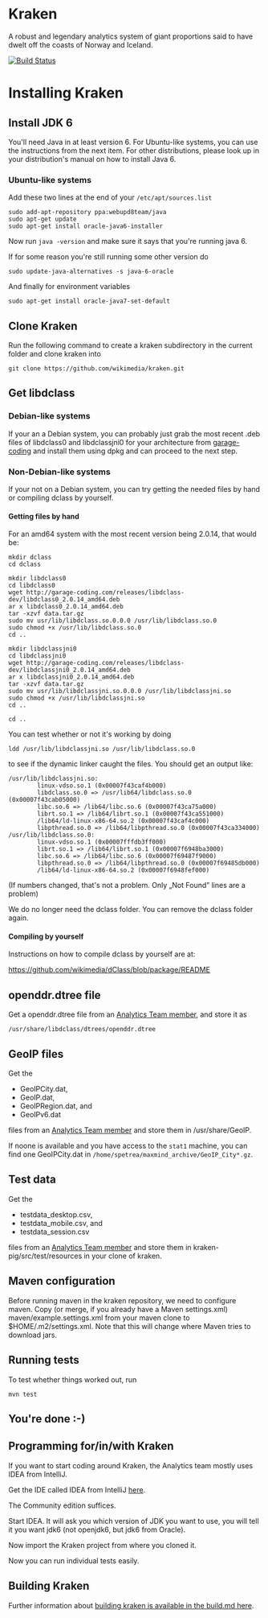 # Kraken

A robust and legendary analytics system of giant proportions said to have dwelt off the coasts of Norway and Iceland.

[![Build Status](https://travis-ci.org/wikimedia/kraken.png)](https://travis-ci.org/wikimedia/kraken)

# Installing Kraken

## Install JDK 6

You'll need Java in at least version 6. For Ubuntu-like systems, you can use the instructions from the next item. For other distributions, please look up in your distribution's manual on how to install Java 6.

### Ubuntu-like systems

Add these two lines at the end of your `/etc/apt/sources.list`

    sudo add-apt-repository ppa:webupd8team/java
    sudo apt-get update
    sudo apt-get install oracle-java6-installer

Now run `java -version` and make sure it says that you're running java 6.

If for some reason you're still running some other version do 

    sudo update-java-alternatives -s java-6-oracle

And finally for environment variables

    sudo apt-get install oracle-java7-set-default

## Clone Kraken

Run the following command to create a kraken subdirectory in the current folder and clone kraken into

    git clone https://github.com/wikimedia/kraken.git

## Get libdclass

### Debian-like systems

If your an a Debian system, you can probably just grab the most recent .deb files of libdclass0 and libdclassjni0 for your architecture from [garage-coding](http://garage-coding.com/releases/libdclass-dev/) and install them using dpkg and can proceed to the next step.

### Non-Debian-like systems

If your not on a Debian system, you can try getting the needed files by hand or compiling dclass by yourself.

#### Getting files by hand

For an amd64 system with the most recent version being 2.0.14,
that would be:

    mkdir dclass
    cd dclass

    mkdir libdclass0
    cd libdclass0
    wget http://garage-coding.com/releases/libdclass-dev/libdclass0_2.0.14_amd64.deb
    ar x libdclass0_2.0.14_amd64.deb
    tar -xzvf data.tar.gz
    sudo mv usr/lib/libdclass.so.0.0.0 /usr/lib/libdclass.so.0
    sudo chmod +x /usr/lib/libdclass.so.0
    cd ..

    mkdir libdclassjni0
    cd libdclassjni0
    wget http://garage-coding.com/releases/libdclass-dev/libdclassjni0_2.0.14_amd64.deb
    ar x libdclassjni0_2.0.14_amd64.deb
    tar -xzvf data.tar.gz
    sudo mv usr/lib/libdclassjni.so.0.0.0 /usr/lib/libdclassjni.so
    sudo chmod +x /usr/lib/libdclassjni.so
    cd ..

    cd ..

You can test whether or not it's working by doing

    ldd /usr/lib/libdclassjni.so /usr/lib/libdclass.so.0

to see if the dynamic linker caught the files. You should get an output like:

    /usr/lib/libdclassjni.so:
            linux-vdso.so.1 (0x00007f43caf4b000)
            libdclass.so.0 => /usr/lib64/libdclass.so.0 (0x00007f43cab05000)
            libc.so.6 => /lib64/libc.so.6 (0x00007f43ca75a000)
            librt.so.1 => /lib64/librt.so.1 (0x00007f43ca551000)
            /lib64/ld-linux-x86-64.so.2 (0x00007f43caf4c000)
            libpthread.so.0 => /lib64/libpthread.so.0 (0x00007f43ca334000)
    /usr/lib/libdclass.so.0:
            linux-vdso.so.1 (0x00007fffdb3ff000)
            librt.so.1 => /lib64/librt.so.1 (0x00007f6948ba3000)
            libc.so.6 => /lib64/libc.so.6 (0x00007f69487f9000)
            libpthread.so.0 => /lib64/libpthread.so.0 (0x00007f69485db000)
            /lib64/ld-linux-x86-64.so.2 (0x00007f6948fef000)

(If numbers changed, that's not a problem. Only „Not Found” lines are a problem)

We do no longer need the dclass folder. You can remove the dclass folder again.

#### Compiling by yourself

Instructions on how to compile dclass by yourself are at:

https://github.com/wikimedia/dClass/blob/package/README

## openddr.dtree file

Get a openddr.dtree file from an [Analytics Team member](http://www.mediawiki.org/wiki/Analytics), and store it as

    /usr/share/libdclass/dtrees/openddr.dtree

## GeoIP files

Get the

* GeoIPCity.dat,
* GeoIP.dat,
* GeoIPRegion.dat, and
* GeoIPv6.dat

files from an [Analytics Team member](http://www.mediawiki.org/wiki/Analytics) and store them in /usr/share/GeoIP.

If noone is available and you have access to the `stat1` machine, you can find one GeoIPCity.dat in `/home/spetrea/maxmind_archive/GeoIP_City*.gz`.

## Test data

Get the

* testdata_desktop.csv,
* testdata_mobile.csv, and
* testdata_session.csv

files from an [Analytics Team member](http://www.mediawiki.org/wiki/Analytics) and store them in kraken-pig/src/test/resources in your clone of kraken.

## Maven configuration

Before running maven in the kraken repository, we need to configure maven. Copy (or merge, if you already have a Maven settings.xml) maven/example.settings.xml from your maven clone to $HOME/.m2/settings.xml. Note that this will change where Maven tries to download jars.

## Running tests

To test whether things worked out, run

    mvn test

## You're done :-)

## Programming for/in/with Kraken

If you want to start coding around Kraken, the Analytics team mostly uses IDEA from IntelliJ.

Get the IDE called IDEA from IntelliJ [here](http://www.jetbrains.com/idea/).

The Community edition suffices.

Start IDEA. It will ask you which version of JDK you want to use, you will tell it you want jdk6 (not openjdk6, but jdk6 from Oracle).

Now import the Kraken project from where you cloned it.

Now you can run individual tests easily.

Building Kraken
---------------

Further information about [building kraken is available in the build.md here](https://github.com/wikimedia/kraken/blob/master/build.md).
